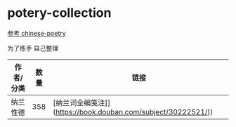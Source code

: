 # potery-collection
[参考 chinese-poetry](https://github.com/chinese-poetry/chinese-poetry)

为了练手 自己整理


| 作者/分类     | 数量   | 链接                               |
| --------      | ------ | ---------------------------------- |
| 纳兰性德       | 358  | [纳兰词全编笺注]](https://book.douban.com/subject/30222521/)) |
